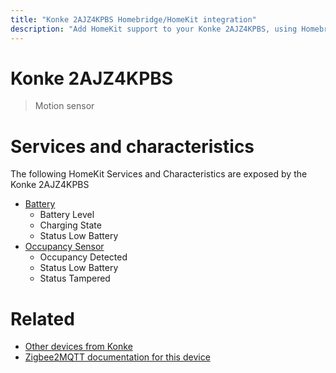 ```yaml
---
title: "Konke 2AJZ4KPBS Homebridge/HomeKit integration"
description: "Add HomeKit support to your Konke 2AJZ4KPBS, using Homebridge, Zigbee2MQTT and homebridge-z2m."
---
```

<!---
This file has been GENERATED using src/docgen/docgen.ts
DO NOT EDIT THIS FILE MANUALLY!
-->
# Konke 2AJZ4KPBS
> Motion sensor


# Services and characteristics
The following HomeKit Services and Characteristics are exposed by
the Konke 2AJZ4KPBS

* [Battery](../../battery.md)
  * Battery Level
  * Charging State
  * Status Low Battery
* [Occupancy Sensor](../../sensors.md)
  * Occupancy Detected
  * Status Low Battery
  * Status Tampered


# Related
* [Other devices from Konke](../index.md#konke)
* [Zigbee2MQTT documentation for this device](https://www.zigbee2mqtt.io/devices/2AJZ4KPBS.html)